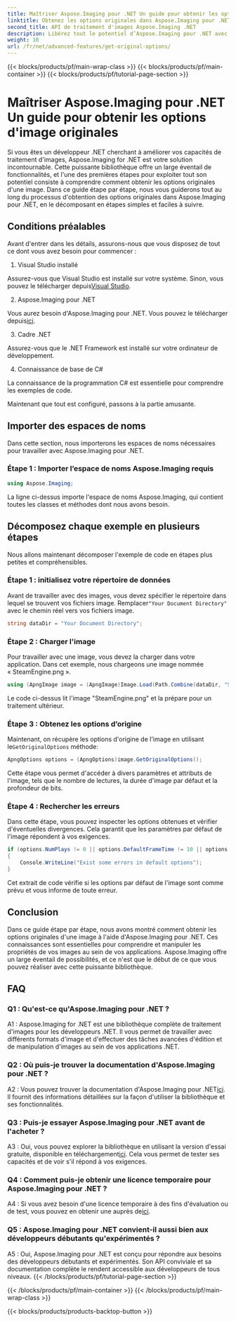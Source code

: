 ```yaml
---
title: Maîtriser Aspose.Imaging pour .NET Un guide pour obtenir les options d'image originales
linktitle: Obtenez les options originales dans Aspose.Imaging pour .NET
second_title: API de traitement d'images Aspose.Imaging .NET
description: Libérez tout le potentiel d’Aspose.Imaging pour .NET avec notre guide étape par étape pour obtenir des options originales. Apprenez à travailler facilement avec des images dans vos applications .NET.
weight: 10
url: /fr/net/advanced-features/get-original-options/
---
```


{{< blocks/products/pf/main-wrap-class >}}
{{< blocks/products/pf/main-container >}}
{{< blocks/products/pf/tutorial-page-section >}}

# Maîtriser Aspose.Imaging pour .NET Un guide pour obtenir les options d'image originales

Si vous êtes un développeur .NET cherchant à améliorer vos capacités de traitement d'images, Aspose.Imaging for .NET est votre solution incontournable. Cette puissante bibliothèque offre un large éventail de fonctionnalités, et l'une des premières étapes pour exploiter tout son potentiel consiste à comprendre comment obtenir les options originales d'une image. Dans ce guide étape par étape, nous vous guiderons tout au long du processus d'obtention des options originales dans Aspose.Imaging pour .NET, en le décomposant en étapes simples et faciles à suivre.

## Conditions préalables

Avant d'entrer dans les détails, assurons-nous que vous disposez de tout ce dont vous avez besoin pour commencer :

1. Visual Studio installé

 Assurez-vous que Visual Studio est installé sur votre système. Sinon, vous pouvez le télécharger depuis[Visual Studio](https://visualstudio.microsoft.com/).

2. Aspose.Imaging pour .NET

 Vous aurez besoin d'Aspose.Imaging pour .NET. Vous pouvez le télécharger depuis[ici](https://releases.aspose.com/imaging/net/).

3. Cadre .NET

Assurez-vous que le .NET Framework est installé sur votre ordinateur de développement.

4. Connaissance de base de C#

La connaissance de la programmation C# est essentielle pour comprendre les exemples de code.

Maintenant que tout est configuré, passons à la partie amusante.

## Importer des espaces de noms

Dans cette section, nous importerons les espaces de noms nécessaires pour travailler avec Aspose.Imaging pour .NET.

### Étape 1 : Importer l’espace de noms Aspose.Imaging requis

```csharp
using Aspose.Imaging;
```

La ligne ci-dessus importe l'espace de noms Aspose.Imaging, qui contient toutes les classes et méthodes dont nous avons besoin.

## Décomposez chaque exemple en plusieurs étapes

Nous allons maintenant décomposer l'exemple de code en étapes plus petites et compréhensibles.

### Étape 1 : initialisez votre répertoire de données

 Avant de travailler avec des images, vous devez spécifier le répertoire dans lequel se trouvent vos fichiers image. Remplacer`"Your Document Directory"` avec le chemin réel vers vos fichiers image.

```csharp
string dataDir = "Your Document Directory";
```

### Étape 2 : Charger l'image

Pour travailler avec une image, vous devez la charger dans votre application. Dans cet exemple, nous chargeons une image nommée « SteamEngine.png ».

```csharp
using (ApngImage image = (ApngImage)Image.Load(Path.Combine(dataDir, "SteamEngine.png")))
```

Le code ci-dessus lit l'image "SteamEngine.png" et la prépare pour un traitement ultérieur.

### Étape 3 : Obtenez les options d’origine

 Maintenant, on récupère les options d'origine de l'image en utilisant le`GetOriginalOptions` méthode:

```csharp
ApngOptions options = (ApngOptions)image.GetOriginalOptions();
```

Cette étape vous permet d'accéder à divers paramètres et attributs de l'image, tels que le nombre de lectures, la durée d'image par défaut et la profondeur de bits.

### Étape 4 : Rechercher les erreurs

Dans cette étape, vous pouvez inspecter les options obtenues et vérifier d'éventuelles divergences. Cela garantit que les paramètres par défaut de l'image répondent à vos exigences.

```csharp
if (options.NumPlays != 0 || options.DefaultFrameTime != 10 || options.BitDepth != 8)
{
    Console.WriteLine("Exist some errors in default options");
}
```

Cet extrait de code vérifie si les options par défaut de l'image sont comme prévu et vous informe de toute erreur.

## Conclusion

Dans ce guide étape par étape, nous avons montré comment obtenir les options originales d'une image à l'aide d'Aspose.Imaging pour .NET. Ces connaissances sont essentielles pour comprendre et manipuler les propriétés de vos images au sein de vos applications. Aspose.Imaging offre un large éventail de possibilités, et ce n'est que le début de ce que vous pouvez réaliser avec cette puissante bibliothèque.

## FAQ

### Q1 : Qu'est-ce qu'Aspose.Imaging pour .NET ?

A1 : Aspose.Imaging for .NET est une bibliothèque complète de traitement d'images pour les développeurs .NET. Il vous permet de travailler avec différents formats d'image et d'effectuer des tâches avancées d'édition et de manipulation d'images au sein de vos applications .NET.

### Q2 : Où puis-je trouver la documentation d'Aspose.Imaging pour .NET ?

 A2 : Vous pouvez trouver la documentation d'Aspose.Imaging pour .NET[ici](https://reference.aspose.com/imaging/net/). Il fournit des informations détaillées sur la façon d'utiliser la bibliothèque et ses fonctionnalités.

### Q3 : Puis-je essayer Aspose.Imaging pour .NET avant de l'acheter ?

 A3 : Oui, vous pouvez explorer la bibliothèque en utilisant la version d'essai gratuite, disponible en téléchargement[ici](https://releases.aspose.com/). Cela vous permet de tester ses capacités et de voir s'il répond à vos exigences.

### Q4 : Comment puis-je obtenir une licence temporaire pour Aspose.Imaging pour .NET ?

 A4 : Si vous avez besoin d'une licence temporaire à des fins d'évaluation ou de test, vous pouvez en obtenir une auprès de[ici](https://purchase.aspose.com/temporary-license/).

### Q5 : Aspose.Imaging pour .NET convient-il aussi bien aux développeurs débutants qu'expérimentés ?

A5 : Oui, Aspose.Imaging pour .NET est conçu pour répondre aux besoins des développeurs débutants et expérimentés. Son API conviviale et sa documentation complète le rendent accessible aux développeurs de tous niveaux.
{{< /blocks/products/pf/tutorial-page-section >}}

{{< /blocks/products/pf/main-container >}}
{{< /blocks/products/pf/main-wrap-class >}}

{{< blocks/products/products-backtop-button >}}
